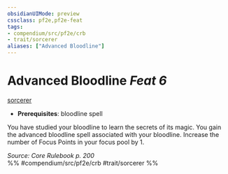 ```yaml
---
obsidianUIMode: preview
cssclass: pf2e,pf2e-feat
tags:
- compendium/src/pf2e/crb
- trait/sorcerer
aliases: ["Advanced Bloodline"]
---
```

# Advanced Bloodline  *Feat 6*  
[sorcerer](../../Rules/traits/sorcerer.md)  

- **Prerequisites**: bloodline spell

You have studied your bloodline to learn the secrets of its magic. You gain the advanced bloodline spell associated with your bloodline. Increase the number of Focus Points in your focus pool by 1.

*Source: Core Rulebook p. 200*  
%% #compendium/src/pf2e/crb #trait/sorcerer %%